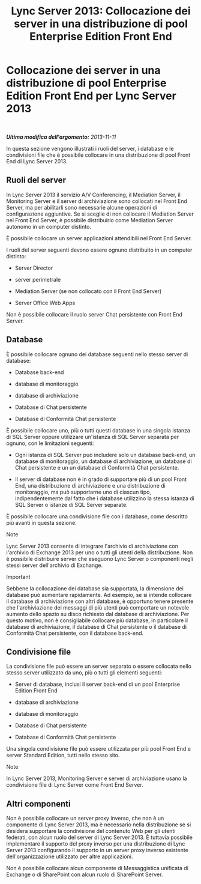 ﻿---
title: 'Lync Server 2013: Collocazione dei server in una distribuzione di pool Enterprise Edition Front End'
TOCTitle: Collocazione dei server in una distribuzione di pool Enterprise Edition Front End
ms:assetid: 0516b18d-14c0-4237-9279-0f92e341b1bd
ms:mtpsurl: https://technet.microsoft.com/it-it/library/Gg398102(v=OCS.15)
ms:contentKeyID: 49299544
ms.date: 08/24/2015
mtps_version: v=OCS.15
ms.translationtype: HT
---

# Collocazione dei server in una distribuzione di pool Enterprise Edition Front End per Lync Server 2013

 

_**Ultima modifica dell'argomento:** 2013-11-11_

In questa sezione vengono illustrati i ruoli del server, i database e le condivisioni file che è possibile collocare in una distribuzione di pool Front End di Lync Server 2013.

## Ruoli del server

In Lync Server 2013 il servizio A/V Conferencing, il Mediation Server, il Monitoring Server e il server di archiviazione sono collocati nel Front End Server, ma per abilitarli sono necessarie alcune operazioni di configurazione aggiuntive. Se si sceglie di non collocare il Mediation Server nel Front End Server, è possibile distribuirlo come Mediation Server autonomo in un computer distinto.

È possibile collocare un server applicazioni attendibili nel Front End Server.

I ruoli del server seguenti devono essere ognuno distribuito in un computer distinto:

  - Server Director

  - server perimetrale

  - Mediation Server (se non collocato con il Front End Server)

  - Server Office Web Apps

Non è possibile collocare il ruolo server Chat persistente con Front End Server.

## Database

È possibile collocare ognuno dei database seguenti nello stesso server di database:

  - Database back-end

  - database di monitoraggio

  - database di archiviazione

  - Database di Chat persistente

  - Database di Conformità Chat persistente

È possibile collocare uno, più o tutti questi database in una singola istanza di SQL Server oppure utilizzare un'istanza di SQL Server separata per ognuno, con le limitazioni seguenti:

  - Ogni istanza di SQL Server può includere solo un database back-end, un database di monitoraggio, un database di archiviazione, un database di Chat persistente e un un database di Conformità Chat persistente.

  - Il server di database non è in grado di supportare più di un pool Front End, una distribuzione di archiviazione e una distribuzione di monitoraggio, ma può supportarne uno di ciascun tipo, indipendentemente dal fatto che i database utilizzino la stessa istanza di SQL Server o istanze di SQL Server separate.

È possibile collocare una condivisione file con i database, come descritto più avanti in questa sezione.


> [!NOTE]
> Lync Server 2013 consente di integrare l'archivio di archiviazione con l'archivio di Exchange 2013 per uno o tutti gli utenti della distribuzione. Non è possibile distribuire server che eseguono Lync Server o componenti negli stessi server dell'archivio di Exchange.



> [!important]  
> Sebbene la collocazione dei database sia supportata, la dimensione dei database può aumentare rapidamente. Ad esempio, se si intende collocare il database di archiviazione con altri database, è opportuno tenere presente che l'archiviazione dei messaggi di più utenti può comportare un notevole aumento dello spazio su disco richiesto dal database di archiviazione. Per questo motivo, non è consigliabile collocare più database, in particolare il database di archiviazione, il database di Chat persistente o il database di Conformità Chat persistente, con il database back-end.

## Condivisione file

La condivisione file può essere un server separato o essere collocata nello stesso server utilizzato da uno, più o tutti gli elementi seguenti:

  - Server di database, inclusi il server back-end di un pool Enterprise Edition Front End

  - database di archiviazione

  - database di monitoraggio

  - Database di Chat persistente

  - Database di Conformità Chat persistente

Una singola condivisione file può essere utilizzata per più pool Front End e server Standard Edition, tutti nello stesso sito.


> [!NOTE]
> In Lync Server 2013, Monitoring Server e server di archiviazione usano la condivisione file di Lync Server come Front End Server.



## Altri componenti

Non è possibile collocare un server proxy inverso, che non è un componente di Lync Server 2013, ma è necessario nella distribuzione se si desidera supportare la condivisione del contenuto Web per gli utenti federati, con alcun ruolo del server di Lync Server 2013. È tuttavia possibile implementare il supporto del proxy inverso per una distribuzione di Lync Server 2013 configurando il supporto in un server proxy inverso esistente dell'organizzazione utilizzato per altre applicazioni.

Non è possibile collocare alcun componente di Messaggistica unificata di Exchange o di SharePoint con alcun ruolo di SharePoint Server.

